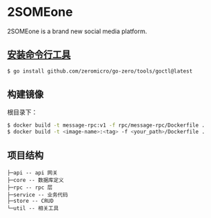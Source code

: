 # 2SOMEone
2SOMEone is a brand new social media platform.  


## [安装命令行工具](https://go-zero.dev/cn/docs/goctl/installation)
```sh
$ go install github.com/zeromicro/go-zero/tools/goctl@latest
```
## 构建镜像  
根目录下：
```sh
$ docker build -t message-rpc:v1 -f rpc/message-rpc/Dockerfile .
$ docker build -t <image-name>:<tag> -f <your_path>/Dockerfile .
```

## 项目结构
```
├─api -- api 网关
├─core -- 数据库定义
├─rpc -- rpc 层
├─service -- 业务代码
├─store -- CRUD
└─util -- 相关工具
```
